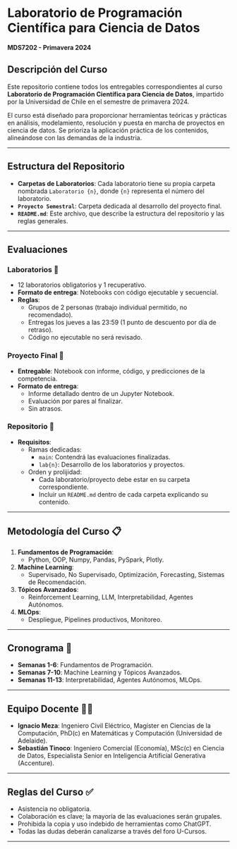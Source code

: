 # Laboratorio de Programación Científica para Ciencia de Datos
**MDS7202 - Primavera 2024**

## Descripción del Curso
Este repositorio contiene todos los entregables correspondientes al curso **Laboratorio de Programación Científica para Ciencia de Datos**, impartido por la Universidad de Chile en el semestre de primavera 2024.

El curso está diseñado para proporcionar herramientas teóricas y prácticas en análisis, modelamiento, resolución y puesta en marcha de proyectos en ciencia de datos. Se prioriza la aplicación práctica de los contenidos, alineándose con las demandas de la industria.

---

## Estructura del Repositorio
- **Carpetas de Laboratorios**: Cada laboratorio tiene su propia carpeta nombrada `Laboratorio {n}`, donde `{n}` representa el número del laboratorio.
- **`Proyecto Semestral`**: Carpeta dedicada al desarrollo del proyecto final.
- **`README.md`**: Este archivo, que describe la estructura del repositorio y las reglas generales.

---

## Evaluaciones
### Laboratorios 🧪
- 12 laboratorios obligatorios y 1 recuperativo.
- **Formato de entrega**: Notebooks con código ejecutable y secuencial.
- **Reglas**:
  - Grupos de 2 personas (trabajo individual permitido, no recomendado).
  - Entregas los jueves a las 23:59 (1 punto de descuento por día de retraso).
  - Código no ejecutable no será revisado.
  
### Proyecto Final 📝
- **Entregable**: Notebook con informe, código, y predicciones de la competencia.
- **Formato de entrega**: 
  - Informe detallado dentro de un Jupyter Notebook.
  - Evaluación por pares al finalizar.
  - Sin atrasos.

### Repositorio 💾
- **Requisitos**:
  - Ramas dedicadas:
    - `main`: Contendrá las evaluaciones finalizadas.
    - `lab{n}`: Desarrollo de los laboratorios y proyectos.
  - Orden y prolijidad:
    - Cada laboratorio/proyecto debe estar en su carpeta correspondiente.
    - Incluir un `README.md` dentro de cada carpeta explicando su contenido.

---

## Metodología del Curso 📋
1. **Fundamentos de Programación**:
   - Python, OOP, Numpy, Pandas, PySpark, Plotly.
2. **Machine Learning**:
   - Supervisado, No Supervisado, Optimización, Forecasting, Sistemas de Recomendación.
3. **Tópicos Avanzados**:
   - Reinforcement Learning, LLM, Interpretabilidad, Agentes Autónomos.
4. **MLOps**:
   - Despliegue, Pipelines productivos, Monitoreo.

---

## Cronograma 📅
- **Semanas 1-6**: Fundamentos de Programación.
- **Semanas 7-10**: Machine Learning y Tópicos Avanzados.
- **Semanas 11-13**: Interpretabilidad, Agentes Autónomos, MLOps.

---

## Equipo Docente 👨‍🏫
- **Ignacio Meza**: Ingeniero Civil Eléctrico, Magíster en Ciencias de la Computación, PhD(c) en Matemáticas y Computación (Universidad de Adelaide).
- **Sebastián Tinoco**: Ingeniero Comercial (Economía), MSc(c) en Ciencia de Datos, Especialista Senior en Inteligencia Artificial Generativa (Accenture).

---

## Reglas del Curso ✅
- Asistencia no obligatoria.
- Colaboración es clave; la mayoría de las evaluaciones serán grupales.
- Prohibida la copia y uso indebido de herramientas como ChatGPT.
- Todas las dudas deberán canalizarse a través del foro U-Cursos.

---
